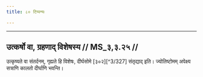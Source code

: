 ```yaml
---
title: ८० टिप्पन्यः

---
```


[^3/322]: E2,4: 'dhiṣavaṇaphalake

[^3/323]: Vgl. Tait.S. 6.2.11.3

[^3/324]: E2: asaṃtṛṇye, E4: asaṃtṛṣṇe; E6: asantṛṇṇe

[^3/325]: Vgl. Tait.S. 6.2.11.3; Mait.S. 1.10.13

[^3/326]: Vgl. Tait.S. 6.1.10.1-2

____________________________________________


## उत्कर्षो वा, ग्रहणाद् विशेषस्य // MS_३,३.२५ //

उत्कृष्यते वा संतर्दनम्, गृह्यते हि विशेषः, दीर्घसोमे [३०२][^3/327] संतृद्याद् इति। ज्योतिष्टोमम् अपेक्ष्य सत्राणि कालतो दीर्घाणि भवन्ति।
